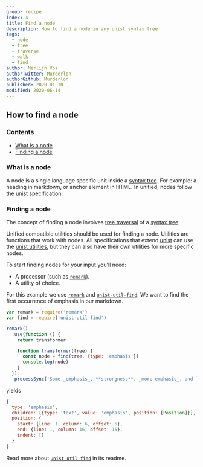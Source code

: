 ```yaml
---
group: recipe
index: 4
title: Find a node
description: How to find a node in any unist syntax tree
tags:
  - node
  - tree
  - traverse
  - walk
  - find
author: Merlijn Vos
authorTwitter: Murderlon
authorGithub: Murderlon
published: 2020-01-10
modified: 2020-06-14
---
```


## How to find a node

### Contents

*   [What is a node](#what-is-a-node)
*   [Finding a node](#finding-a-node)

### What is a node

A node is a single language specific unit inside a [syntax tree][syntax-tree].
For example: a heading in markdown, or anchor element in HTML.
In unified, nodes follow the [unist][] specification.

### Finding a node

The concept of finding a node involves
[tree traversal][tree-traversal] of a [syntax tree][syntax-tree].

Unified compatible utilities should be used for finding a node.
Utilities are functions that work with nodes.  All specifications
that extend [unist][] can use the [unist utilities][unist-utils],
but they can also have their own utilities for more specific nodes.

To start finding nodes for your input you’ll need:

*   A processor (such as [`remark`][remark]).
*   A utility of choice.

For this example we use [`remark`][remark]
and [`unist-util-find`][unist-util-find].  We want to find
the first occurrence of emphasis in our markdown.

```js
var remark = require('remark')
var find = require('unist-util-find')

remark()
  .use(function () {
    return transformer

    function transformer(tree) {
      const node = find(tree, {type: 'emphasis'})
      console.log(node)
    }
  })
  .processSync('Some _emphasis_, **strongness**, _more emphasis_, and `code`.')
```

yields

```js
{
  type: 'emphasis',
  children: [{type: 'text', value: 'emphasis', position: [Position]}],
  position: {
    start: {line: 1, column: 6, offset: 5},
    end: {line: 1, column: 16, offset: 15},
    indent: []
  }
}
```

Read more about [`unist-util-find`][unist-util-find] in its readme.

[tree-traversal]: /learn/recipe/tree-traversal/

[syntax-tree]: /learn/guide/introduction-to-syntax-trees/

[unist]: https://github.com/syntax-tree/unist

[unist-utils]: https://github.com/syntax-tree/unist#list-of-utilities

[remark]: https://github.com/remarkjs/remark

[unist-util-find]: https://github.com/blahah/unist-util-find
